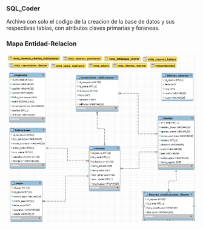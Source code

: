 ### SQL_Coder
Archivo con solo el codigo de la creacion de la base de datos y sus respectivas tablas, con atributos claves primarias y foraneas.
### Mapa Entidad-Relacion
![Aquí la descripción de la imagen por si no carga](https://github.com/juanmb88/SQL_Coder/blob/main/Entidad-Relacion/1.jpg)
